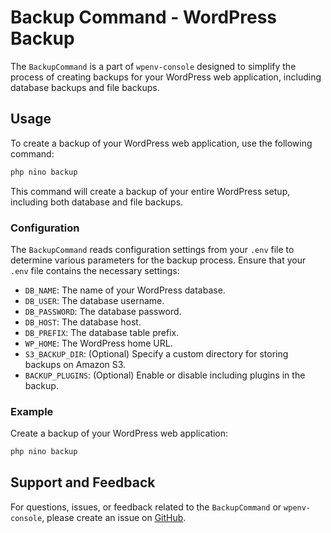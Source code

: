 # Backup Command - WordPress Backup

The `BackupCommand` is a part of `wpenv-console` designed to simplify the process of creating backups for your WordPress web application, including database backups and file backups.

## Usage

To create a backup of your WordPress web application, use the following command:

```bash
php nino backup
```

This command will create a backup of your entire WordPress setup, including both database and file backups.

### Configuration

The `BackupCommand` reads configuration settings from your `.env` file to determine various parameters for the backup process. Ensure that your `.env` file contains the necessary settings:

- `DB_NAME`: The name of your WordPress database.
- `DB_USER`: The database username.
- `DB_PASSWORD`: The database password.
- `DB_HOST`: The database host.
- `DB_PREFIX`: The database table prefix.
- `WP_HOME`: The WordPress home URL.
- `S3_BACKUP_DIR`: (Optional) Specify a custom directory for storing backups on Amazon S3.
- `BACKUP_PLUGINS`: (Optional) Enable or disable including plugins in the backup.

### Example

Create a backup of your WordPress web application:

```bash
php nino backup
```

## Support and Feedback

For questions, issues, or feedback related to the `BackupCommand` or `wpenv-console`, please create an issue on [GitHub](https://github.com/devuri/wpenv-console/issues).
